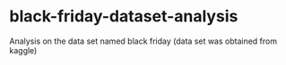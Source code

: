 # black-friday-dataset-analysis
Analysis on the data set named black friday (data set was obtained from kaggle)

